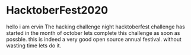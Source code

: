# HacktoberFest2020
hello i am ervin
The hacking challenge night
hacktoberfest challenge has started in the month of october
lets complete this challenge as soon as possble.
this is indeed a very good open source annual festival.
without wasting time lets do it.
